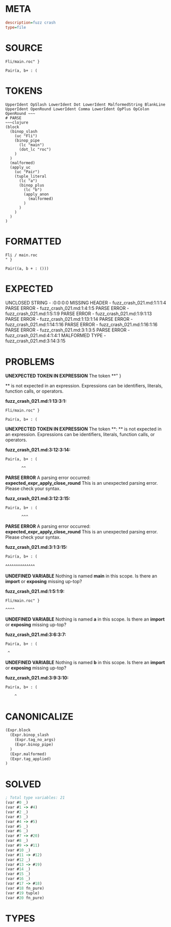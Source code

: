 # META
~~~ini
description=fuzz crash
type=file
~~~
# SOURCE
~~~roc
Fli/main.roc" }

Pair(a, b+ : (
~~~
# TOKENS
~~~text
UpperIdent OpSlash LowerIdent Dot LowerIdent MalformedString BlankLine UpperIdent OpenRound LowerIdent Comma LowerIdent OpPlus OpColon OpenRound ~~~
# PARSE
~~~clojure
(block
  (binop_slash
    (uc "Fli")
    (binop_pipe
      (lc "main")
      (dot_lc "roc")
    )
  )
  (malformed)
  (apply_uc
    (uc "Pair")
    (tuple_literal
      (lc "a")
      (binop_plus
        (lc "b")
        (apply_anon
          (malformed)
        )
      )
    )
  )
)
~~~
# FORMATTED
~~~roc
Fli / main.roc
" }

Pair((a, b + : ()))
~~~
# EXPECTED
UNCLOSED STRING - :0:0:0:0
MISSING HEADER - fuzz_crash_021.md:1:1:1:4
PARSE ERROR - fuzz_crash_021.md:1:4:1:5
PARSE ERROR - fuzz_crash_021.md:1:5:1:9
PARSE ERROR - fuzz_crash_021.md:1:9:1:13
PARSE ERROR - fuzz_crash_021.md:1:13:1:14
PARSE ERROR - fuzz_crash_021.md:1:14:1:16
PARSE ERROR - fuzz_crash_021.md:1:16:1:16
PARSE ERROR - fuzz_crash_021.md:3:1:3:5
PARSE ERROR - fuzz_crash_021.md:4:1:4:1
MALFORMED TYPE - fuzz_crash_021.md:3:14:3:15
# PROBLEMS
**UNEXPECTED TOKEN IN EXPRESSION**
The token **" }

** is not expected in an expression.
Expressions can be identifiers, literals, function calls, or operators.

**fuzz_crash_021.md:1:13:3:1:**
```roc
Fli/main.roc" }

Pair(a, b+ : (
```


**UNEXPECTED TOKEN IN EXPRESSION**
The token **: ** is not expected in an expression.
Expressions can be identifiers, literals, function calls, or operators.

**fuzz_crash_021.md:3:12:3:14:**
```roc
Pair(a, b+ : (
```
           ^^


**PARSE ERROR**
A parsing error occurred: **expected_expr_apply_close_round**
This is an unexpected parsing error. Please check your syntax.

**fuzz_crash_021.md:3:12:3:15:**
```roc
Pair(a, b+ : (
```
           ^^^


**PARSE ERROR**
A parsing error occurred: **expected_expr_apply_close_round**
This is an unexpected parsing error. Please check your syntax.

**fuzz_crash_021.md:3:1:3:15:**
```roc
Pair(a, b+ : (
```
^^^^^^^^^^^^^^


**UNDEFINED VARIABLE**
Nothing is named **main** in this scope.
Is there an **import** or **exposing** missing up-top?

**fuzz_crash_021.md:1:5:1:9:**
```roc
Fli/main.roc" }
```
    ^^^^


**UNDEFINED VARIABLE**
Nothing is named **a** in this scope.
Is there an **import** or **exposing** missing up-top?

**fuzz_crash_021.md:3:6:3:7:**
```roc
Pair(a, b+ : (
```
     ^


**UNDEFINED VARIABLE**
Nothing is named **b** in this scope.
Is there an **import** or **exposing** missing up-top?

**fuzz_crash_021.md:3:9:3:10:**
```roc
Pair(a, b+ : (
```
        ^


# CANONICALIZE
~~~clojure
(Expr.block
  (Expr.binop_slash
    (Expr.tag_no_args)
    (Expr.binop_pipe)
  )
  (Expr.malformed)
  (Expr.tag_applied)
)
~~~
# SOLVED
~~~clojure
; Total type variables: 21
(var #0 _)
(var #1 -> #4)
(var #2 _)
(var #3 _)
(var #4 -> #5)
(var #5 _)
(var #6 _)
(var #7 -> #20)
(var #8 _)
(var #9 -> #11)
(var #10 _)
(var #11 -> #12)
(var #12 _)
(var #13 -> #19)
(var #14 _)
(var #15 _)
(var #16 _)
(var #17 -> #18)
(var #18 fn_pure)
(var #19 tuple)
(var #20 fn_pure)
~~~
# TYPES
~~~roc
~~~
